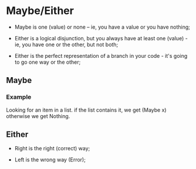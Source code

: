 # Maybe/Either

- Maybe is one (value) or none – ie, you have a value or you have nothing;

- Either is a logical disjunction, but you always have at least one (value) - ie, you have one or the other, but not both;

- Either is the perfect representation of a branch in your code - it's going to go one way or the other;

## Maybe

### Example

Looking for an item in a list. if the list contains it, we get (Maybe x) otherwise we get Nothing.

## Either

- Right is the right (correct) way; 

- Left is the wrong way (Error);
